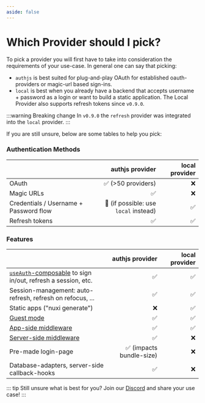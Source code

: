 ```yaml
---
aside: false
---
```


# Which Provider should I pick?

To pick a provider you will first have to take into consideration the requirements of your use-case. In general one can say that picking:

- `authjs` is best suited for plug-and-play OAuth for established oauth-providers or magic-url based sign-ins.
- `local` is best when you already have a backend that accepts username + password as a login or want to build a static application. The Local Provider also supports refresh tokens since `v0.9.0`.

:::warning Breaking change
In `v0.9.0` the `refresh` provider was integrated into the `local` provider.
:::

If you are still unsure, below are some tables to help you pick:

### Authentication Methods

|                                                               |                      authjs provider   | local provider
|-----------------------------------------------------------    |-------------------------------------:  |---------------:
| OAuth                                                         |                    ✅ (>50 providers)  |     ❌
| Magic URLs                                                    |                                    ✅  |     ❌
| Credentials / Username + Password flow                        | 🚧 (if possible: use `local` instead)  |     ✅
| Refresh tokens                                                |                                    ✅  |     ✅

### Features

|                                                               |                       authjs provider  | local provider
|-----------------------------------------------------------    |-------------------------------------:  |------:
| [`useAuth`-composable](/guide/application-side/session-access) to sign in/out, refresh a session, etc.                                                                | ✅                                  | ✅
| Session-management: auto-refresh, refresh on refocus, ...         | ✅                                  | ✅
| Static apps ("nuxi generate")                                      | ❌                                 | ✅
| [Guest mode](/guide/application-side/protecting-pages#guest-mode) | ✅                                  | ✅
| [App-side middleware](/guide/application-side/protecting-pages)   | ✅                                  | ✅
| [Server-side middleware](/guide/authjs/server-side/session-access#endpoint-protection)                                      | ✅                                  | ❌
| Pre-made login-page                                               | ✅ (impacts bundle-size)            | ❌
| Database-adapters, server-side callback-hooks                     | ✅                                  | ❌

::: tip Still unsure what is best for you?
Join our [Discord](https://discord.gg/VzABbVsqAc) and share your use case!
:::
